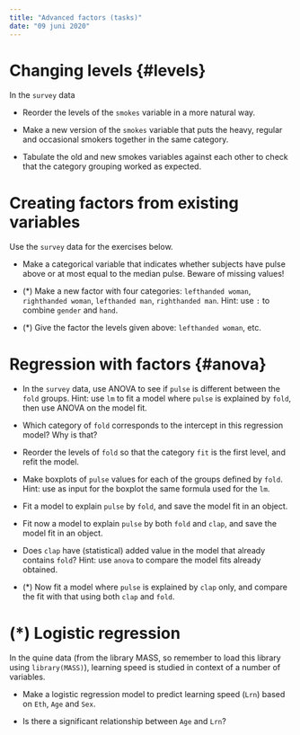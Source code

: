 ```yaml
---
title: "Advanced factors (tasks)"
date: "09 juni 2020"
---
```







# Changing levels {#levels}

In the `survey` data

- Reorder the levels of the `smokes` variable in a more natural way.



- Make a new version of the `smokes` variable that puts the heavy, regular and occasional smokers together in the same category.



- Tabulate the old and new smokes variables against each other to check that the category grouping worked as expected.




# Creating factors from existing variables

Use the `survey` data for the exercises below.

- Make a categorical variable that indicates whether subjects have pulse above or at most equal to the median pulse. Beware of missing values!



- (*) Make a new factor with four categories: `lefthanded woman`, `righthanded woman`, `lefthanded man`, `righthanded man`. Hint: use `:` to combine `gender` and `hand`.



- (*) Give the factor the levels given above: `lefthanded woman`, etc.



# Regression with factors {#anova}

- In the `survey` data, use ANOVA to see if `pulse` is different between the `fold` groups. Hint: use `lm` to fit a model where `pulse` is explained by `fold`, then use ANOVA on the model fit.



- Which category of `fold` corresponds to the intercept in this regression model? Why is that?




- Reorder the levels of `fold` so that the category `fit` is the first level, and refit the model. 



- Make boxplots of `pulse` values for each of the groups defined by `fold`. Hint: use as input for the boxplot the same formula used for the `lm`.



- Fit a model to explain `pulse` by `fold`, and save the model fit in an object.




- Fit now a model to explain `pulse` by both `fold` and `clap`, and save the model fit in an object. 



- Does `clap` have (statistical) added value in the model that already contains `fold`? Hint: use `anova` to compare the model fits already obtained.




- (*) Now fit a model where `pulse` is explained by  `clap` only, and compare the fit with that using both `clap` and `fold`.  




# (*) Logistic regression

In the quine data (from the library MASS, so remember to load this library using `library(MASS)`),  learning speed is studied in context of a number of variables.

- Make a logistic regression model to predict learning speed (`Lrn`) based on `Eth`, `Age` and `Sex`.



- Is there a significant relationship between `Age` and `Lrn`?
  


